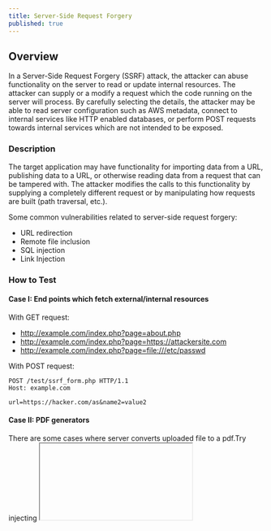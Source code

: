```yaml
---
title: Server-Side Request Forgery
published: true
---
```



Overview
--------
In a Server-Side Request Forgery (SSRF) attack, the attacker can abuse functionality on the server to read or update internal resources. The attacker can supply or a modify a request which the code running on the server will process. By carefully selecting the details, the attacker may be able to read server configuration such as AWS metadata, connect to internal services like HTTP enabled databases, or perform POST requests towards internal services which are not intended to be exposed.

### Description
The target application may have functionality for importing data from a URL, publishing data to a URL, or otherwise reading data from a request that can be tampered with. The attacker modifies the calls to this functionality by supplying a completely different request or by manipulating how requests are built (path traversal, etc.).

Some common vulnerabilities related to server-side request forgery:
- URL redirection
- Remote file inclusion
- SQL injection
- Link Injection

### How to Test

#### Case I: End points which fetch external/internal resources

With GET request:
- http://example.com/index.php?page=about.php
- http://example.com/index.php?page=https://attackersite.com
- http://example.com/index.php?page=file:///etc/passwd

With POST request:

	POST /test/ssrf_form.php HTTP/1.1
	Host: example.com

	url=https://hacker.com/as&name2=value2

#### Case II: PDF generators 

There are some cases where server converts uploaded file to a pdf.Try injecting <iframe>, <img>, <base> or <script> elements or CSS url() functions pointing to internal services.

	<iframe src="file:///etc/passwd" width="400" height="400">
	<iframe src="file:///c:/windows/win.ini" width="400" height=”400">

Tools
----- 
Burpsuite, ZAP

References
------------
* [Reading Internal Files Using SSRF Vulnerability](https://medium.com/@neerajedwards/reading-internal-files-using-ssrf-vulnerability-703c5706eefb)
* [Abusing the AWS Metadata Service Using SSRF Vulnerabilities](https://blog.christophetd.fr/abusing-aws-metadata-service-using-ssrf-vulnerabilities/)

